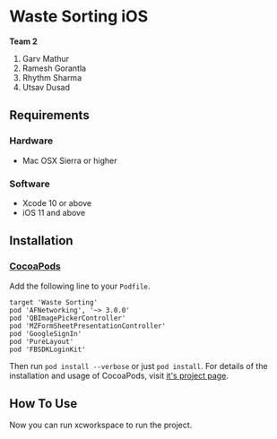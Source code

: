 # Waste Sorting iOS

**Team 2**
1. Garv Mathur
2. Ramesh Gorantla
3. Rhythm Sharma
4. Utsav Dusad

## Requirements
### Hardware
- Mac OSX Sierra or higher

### Software
- Xcode 10 or above
- iOS 11 and  above

## Installation
### [CocoaPods](https://github.com/CocoaPods/CocoaPods)
Add the following line to your `Podfile`.
```
target 'Waste Sorting'
pod 'AFNetworking', '~> 3.0.0'
pod 'QBImagePickerController'
pod 'MZFormSheetPresentationController'
pod 'GoogleSignIn'
pod 'PureLayout'
pod 'FBSDKLoginKit'
```
Then run `pod install --verbose` or just `pod install`. For details of the installation and usage of CocoaPods, visit [it's project page](https://github.com/CocoaPods/CocoaPods).

## How To Use
Now you can run xcworkspace to run the project.